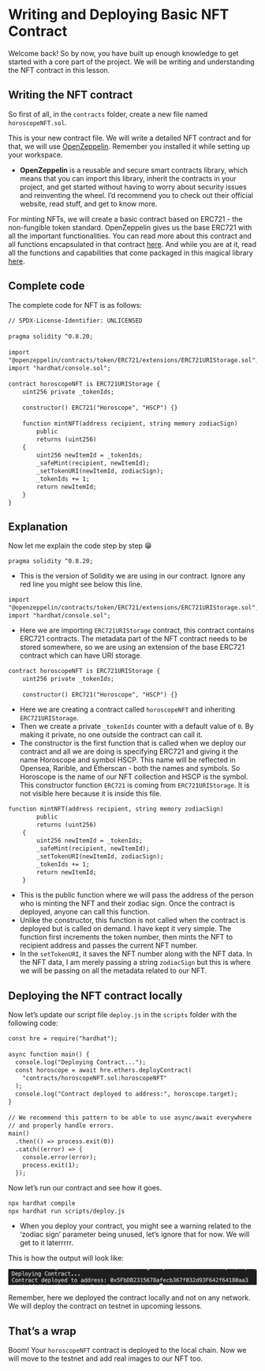 # Writing and Deploying Basic NFT Contract

Welcome back! So by now, you have built up enough knowledge to get started with a core part of the project. We will be writing and understanding the NFT contract in this lesson.

## Writing the NFT contract

So first of all, in the `contracts` folder, create a new file named `horoscopeNFT.sol`. 

This is your new contract file. We will write a detailed NFT contract and for that, we will use  [OpenZeppelin](https://openzeppelin.com/). Remember you installed it while setting up your workspace.

- **OpenZeppelin** is a reusable and secure smart contracts library, which means that you can import this library, inherit the contracts in your project, and get started without having to worry about security issues and reinventing the wheel. I’d recommend you to check out their official website, read stuff, and get to know more.

For minting NFTs, we will create a basic contract based on ERC721 - the non-fungible token standard. OpenZeppelin gives us the base ERC721 with all the important functionalities. You can read more about this contract and all functions encapsulated in that contract [here](https://docs.openzeppelin.com/contracts/4.x/erc721). And while you are at it, read all the functions and capabilities that come packaged in this magical library [here](https://docs.openzeppelin.com/contracts/4.x/api/token/erc721).

## Complete code

The complete code for NFT is as follows:

```
// SPDX-License-Identifier: UNLICENSED

pragma solidity ^0.8.20;

import "@openzeppelin/contracts/token/ERC721/extensions/ERC721URIStorage.sol";
import "hardhat/console.sol";

contract horoscopeNFT is ERC721URIStorage {
    uint256 private _tokenIds;

    constructor() ERC721("Horoscope", "HSCP") {}

    function mintNFT(address recipient, string memory zodiacSign)
        public
        returns (uint256)
    {
        uint256 newItemId = _tokenIds;
        _safeMint(recipient, newItemId);
        _setTokenURI(newItemId, zodiacSign);
        _tokenIds += 1;
        return newItemId;
    }
}
```

## Explanation

Now let me explain the code step by step 😁

```
pragma solidity ^0.8.20;
```

- This is the version of Solidity we are using in our contract. Ignore any red line you might see below this line.

```
import "@openzeppelin/contracts/token/ERC721/extensions/ERC721URIStorage.sol";
import "hardhat/console.sol";
```

- Here we are importing `ERC721URIStorage` contract, this contract contains ERC721 contracts. The metadata part of the NFT contract needs to be stored somewhere, so we are using an extension of the base ERC721 contract which can have URI storage.

```
contract horoscopeNFT is ERC721URIStorage {
    uint256 private _tokenIds;

    constructor() ERC721("Horoscope", "HSCP") {}

```

- Here we are creating a contract called `horoscopeNFT` and inheriting `ERC721URIStorage`.
- Then we create a private `_tokenIds` counter with a default value of `0`. By making it private, no one outside the contract can call it.
- The constructor is the first function that is called when we deploy our contract and all we are doing is specifying ERC721 and giving it the name Horoscope and symbol HSCP. This name will be reflected in Opensea, Rarible, and Etherscan - both the names and symbols. So Horoscope is the name of our NFT collection and HSCP is the symbol. This constructor function `ERC721` is coming from `ERC721URIStorage`. It is not visible here because it is inside this file.

```
function mintNFT(address recipient, string memory zodiacSign)
        public
        returns (uint256)
    {
        uint256 newItemId = _tokenIds;
        _safeMint(recipient, newItemId);
        _setTokenURI(newItemId, zodiacSign);
        _tokenIds += 1;
        return newItemId;
    }
```

- This is the public function where we will pass the address of the person who is minting the NFT and their zodiac sign. Once the contract is deployed, anyone can call this function.
- Unlike the constructor, this function is not called when the contract is deployed but is called on demand. I have kept it very simple. The function first increments the token number, then mints the NFT to recipient address and passes the current NFT number.
- In the `setTokenURI`, it saves the NFT number along with the NFT data. In the NFT data, I am merely passing a string `zodiacSign` but this is where we will be passing on all the metadata related to our NFT.

## Deploying the NFT contract locally

Now let’s update our script file `deploy.js` in the `scripts` folder with the following code: 

```
const hre = require("hardhat");

async function main() {
  console.log("Deploying Contract...");
  const horoscope = await hre.ethers.deployContract(
    "contracts/horoscopeNFT.sol:horoscopeNFT"
  );
  console.log("Contract deployed to address:", horoscope.target);
}

// We recommend this pattern to be able to use async/await everywhere
// and properly handle errors.
main()
  .then(() => process.exit(0))
  .catch((error) => {
    console.error(error);
    process.exit(1);
  });
```

Now let’s run our contract and see how it goes.

```
npx hardhat compile
npx hardhat run scripts/deploy.js
```

- When you deploy your contract, you might see a warning related to the ‘zodiac sign’ parameter being unused, let’s ignore that for now. We will get to it laterrrrr.
    
    

This is how the output will look like:

![Untitled](https://github.com/0xmetaschool/Learning-Projects/blob/main/assests_for_all/assests_for_horoscope/1%20Writing%20Basic%20NFT%20Contract/Untitled.webp?raw=true)

Remember, here we deployed the contract locally and not on any network. We will deploy the contract on testnet in upcoming lessons.

## That’s a wrap

Boom! Your `horoscopeNFT` contract is deployed to the local chain. Now we will move to the testnet and add real images to our NFT too.
